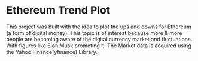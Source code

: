 # Ethereum Trend Plot
This project was built with the idea to plot the ups and downs for Ethereum (a form of digital money). 
This topic is of interest because more & more people are becoming aware of the digital currency market and fluctuations. With figures like Elon Musk promoting it.
The Market data is acquired using the Yahoo Finance(yfinance) Library.

